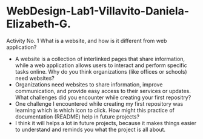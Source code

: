 # WebDesign-Lab1-Villavito-Daniela-Elizabeth-G.

Activity No. 1
What is a website, and how is it different from web application?
- A website is a collection of interlinked pages that share information, while a web application allows users to interact and perform specific tasks online.
Why do you think organizations (like offices or schools) need websites?
- Organizations need websites to share information, improve communication, and provide easy access to their services or updates.
What challenges did you encounter while creating your first repositry?
- One challenge I encountered while creating my first repository was learning which is which icon to click.
How might this practice of documentation (README) help in future projects?
- I think it will helps a lot in future projects, because it makes things easier to understand and reminds you what the project is all about.
